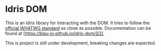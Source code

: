 # Idris DOM

This is an Idris library for interacting with the DOM. It tries to follow the
[official WHATWG standard][1] as close as possible. Documentation can be found
at [https://blau-io.github.io/idris-dom/][2].

This is project is still under development, breaking changes are expected.

[1]: https://dom.spec.whatwg.org/
[2]: https://blau-io.github.io/idris-dom/
